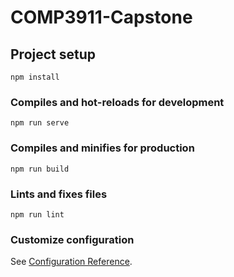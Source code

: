 # COMP3911-Capstone

## Project setup

```npm install```

### Compiles and hot-reloads for development

```npm run serve```

### Compiles and minifies for production

```npm run build```

### Lints and fixes files

```npm run lint```

### Customize configuration

See [Configuration Reference](https://cli.vuejs.org/config/).
